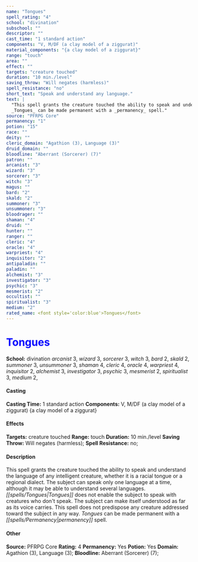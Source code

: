 ```yaml
---
name: "Tongues"
spell_rating: "4"
school: "divination"
subschool: ""
descriptor: ""
cast_time: "1 standard action"
components: "V, M/DF (a clay model of a ziggurat)"
material_components: "{a clay model of a ziggurat}"
range: "touch"
area: ""
effect: ""
targets: "creature touched"
duration: "10 min./level"
saving_throw: "Will negates (harmless)"
spell_resistance: "no"
short_text: "Speak and understand any language."
text: |
  "This spell grants the creature touched the ability to speak and understand the language of any intelligent creature, whether it is a racial tongue or a regional dialect. The subject can speak only one language at a time, although it may be able to understand several languages. _Tongues_ does not enable the subject to speak with creatures who don't speak. The subject can make itself understood as far as its voice carries. This spell does not predispose any creature addressed toward the subject in any way.
  _Tongues_ can be made permanent with a _permanency_ spell."
source: "PFRPG Core"
permanency: "1"
potion: "15"
race: ""
deity: ""
cleric_domain: "Agathion (3), Language (3)"
druid_domain: ""
bloodline: "Aberrant (Sorcerer) (7)"
patron: ""
arcanist: "3"
wizard: "3"
sorcerer: "3"
witch: "3"
magus: ""
bard: "2"
skald: "2"
summoner: "3"
unsummoner: "3"
bloodrager: ""
shaman: "4"
druid: ""
hunter: ""
ranger: ""
cleric: "4"
oracle: "4"
warpriest: "4"
inquisitor: "2"
antipaladin: ""
paladin: ""
alchemist: "3"
investigator: "3"
psychic: "3"
mesmerist: "2"
occultist: ""
spiritualist: "3"
medium: "2"
rated_name: <font style='color:blue'>Tongues</font>
---
```


# <font style='color:blue'>Tongues</font> 
**School:** divination 
_arcanist_ 3, _wizard_ 3, _sorcerer_ 3, _witch_ 3, _bard_ 2, _skald_ 2, _summoner_ 3, _unsummoner_ 3, _shaman_ 4, _cleric_ 4, _oracle_ 4, _warpriest_ 4, _inquisitor_ 2, _alchemist_ 3, _investigator_ 3, _psychic_ 3, _mesmerist_ 2, _spiritualist_ 3, _medium_ 2, 
#### Casting
**Casting Time:** 1 standard action
 **Components:** V, M/DF (a clay model of a ziggurat) {a clay model of a ziggurat}
 #### Effects
**Targets:** creature touched
**Range:** touch
**Duration:** 10 min./level
**Saving Throw:** Will negates (harmless); **Spell Resistance:** no; 
 #### Description
This spell grants the creature touched the ability to speak and understand the language of any intelligent creature, whether it is a racial tongue or a regional dialect. The subject can speak only one language at a time, although it may be able to understand several languages. _[[spells/Tongues|Tongues]]_ does not enable the subject to speak with creatures who don't speak. The subject can make itself understood as far as its voice carries. This spell does not predispose any creature addressed toward the subject in any way.
  _Tongues_ can be made permanent with a _[[spells/Permanency|permanency]]_ spell.

 #### Other
**Source:** PFRPG Core
**Rating:** 4
**Permanency:** Yes
**Potion:** Yes
**Domain:** Agathion (3), Language (3); **Bloodline:** Aberrant (Sorcerer) (7); 